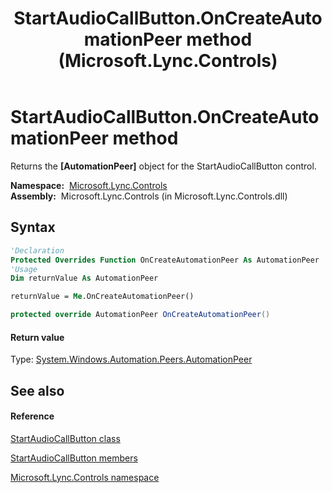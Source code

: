 ﻿---
title: StartAudioCallButton.OnCreateAutomationPeer method  (Microsoft.Lync.Controls)
TOCTitle: 'OnCreateAutomationPeer method '
ms:assetid: M:Microsoft.Lync.Controls.StartAudioCallButton.OnCreateAutomationPeer_DI_3_UC_OCS14MrefLyncWPF
ms:mtpsurl: https://msdn.microsoft.com/en-us/library/microsoft.lync.controls.startaudiocallbutton.oncreateautomationpeer_di_3_uc_ocs14mreflyncwpf(v=office.15)
ms:contentKeyID: 48589974
ms.date: 07/28/2014
mtps_version: v=office.15
f1_keywords:
- Microsoft.Lync.Controls.StartAudioCallButton.OnCreateAutomationPeer
dev_langs:
- CSharp
- JScript
- VB
- other
---

# StartAudioCallButton.OnCreateAutomationPeer method

Returns the **\[AutomationPeer\]** object for the StartAudioCallButton control.

**Namespace:**  [Microsoft.Lync.Controls](microsoft-lync-controls-namespace_1.md)  
**Assembly:**  Microsoft.Lync.Controls (in Microsoft.Lync.Controls.dll)

## Syntax

``` vb
'Declaration
Protected Overrides Function OnCreateAutomationPeer As AutomationPeer
'Usage
Dim returnValue As AutomationPeer

returnValue = Me.OnCreateAutomationPeer()
```

``` csharp
protected override AutomationPeer OnCreateAutomationPeer()
```

#### Return value

Type: [System.Windows.Automation.Peers.AutomationPeer](http://msdn2.microsoft.com/en-us/library/ms523415)  

## See also

#### Reference

[StartAudioCallButton class](startaudiocallbutton-class-microsoft-lync-controls_1.md)

[StartAudioCallButton members](startaudiocallbutton-members-microsoft-lync-controls_1.md)

[Microsoft.Lync.Controls namespace](microsoft-lync-controls-namespace_1.md)

